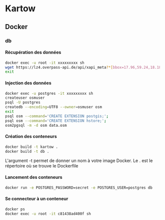 # Kartow

## Docker

### db

#### Récupération des données
```bash
docker exec -u root -it xxxxxxxxx sh
wget https://lz4.overpass-api.de/api/xapi_meta?*[bbox=17.96,59.24,18.18,59.39] -O data.osm
exit
```
#### Injection des données
```bash
docker exec -u postgres -it xxxxxxxxx sh
createuser osmuser
psql -U postgres
createdb --encoding=UTF8 --owner=osmuser osm
exit
psql osm --command='CREATE EXTENSION postgis;';
psql osm --command='CREATE EXTENSION hstore;';
osm2pgsql -m -d osm data.osm
```

#### Création des conteneurs
```bash
docker build -t kartow .
docker build -t db .
```

L'argument -t permet de donner un nom à votre image Docker.
Le . est le répertoire où se trouve le Dockerfile

#### Lancement des conteneurs
```bash
docker run -e POSTGRES_PASSWORD=secret -e POSTGRES_USER=postgres db
```

#### Se connecteur à un conteneur
```bash
docker ps
docker exec -u root -it c81438ad400f sh
```
